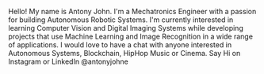 Hello! My name is Antony John. I'm a Mechatronics Engineer with a passion for building Autonomous Robotic Systems.
I'm currently interested in learning Computer Vision and Digital Imaging Systems while developing projects that use Machine Learning and Image Recognition in a wide range of applications.
I would love to have a chat with anyone interested in Autonomous Systems, Blockchain, HipHop Music or Cinema.
Say Hi on Instagram or LinkedIn @antonyjohne 


<!---
antonyjohne/antonyjohne is a ✨ special ✨ repository because its `README.md` (this file) appears on your GitHub profile.
You can click the Preview link to take a look at your changes.
--->

